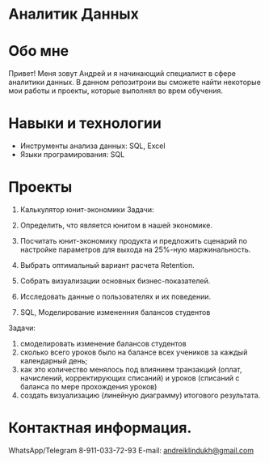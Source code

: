 # Аналитик Данных


# Обо мне

Привет! Меня зовут Андрей и я начинающий специалист в сфере аналитики данных. В данном репозитроии вы сможете найти некоторые мои работы и проекты, которые выполнял во врем обучения. 

# Навыки и технологии

- Инструменты анализа данных: SQL, Excel
- Языки програмирования: SQL

# Проекты

1. Калькулятор юнит-экономики
Задачи:
1. Определить, что является юнитом в нашей экономике.
2. Посчитать юнит-экономику продукта и предложить сценарий по настройке параметров для выхода на 25%-ную маржинальность.
3. Выбрать оптимальный вариант расчета Retention. 
4. Собрать визуализации основных бизнес-показателей.
5. Исследовать данные о пользователях и их поведении.

2. SQL, Моделирование измененния балансов студентов

 Задачи:
1. смоделировать изменение балансов студентов
2. сколько всего уроков было на балансе всех учеников за каждый календарный день;
3. как это количество менялось под влиянием транзакций (оплат, начислений, корректирующих списаний) и уроков (списаний с баланса по мере прохождения уроков)
4. создать визуализацию (линейную диаграмму) итогового результата.

# Контактная информация.

WhatsApp/Telegram  8-911-033-72-93
E-mail: andreiklindukh@gmail.com

